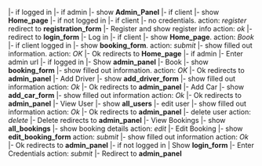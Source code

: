 |- if logged in
    |- if admin
        |- show **Admin_Panel**
    |- if client
        |- show **Home_page**
|- if not logged in
        |- if client
            |- no credentials. action: *register*
                        redirect to **registration_form**
                            |- Register and show register info action: *ok*
                                |- redirect to **login_form**
            |- Log in
                |- if client
                    |- show **Home_page**. action: *Book*
                        |- if client logged in
                            |- show **booking_form**. action: *submit*
                                |- show filled out information. action: *OK*
                                    |- Ok redirects to **Home_page**
        |- if admin
            |- Enter admin url
                |- if logged in
                    |- Show **admin_panel**
                        |- Book
                            |- show **booking_form**
                                |- show filled out information. action: *OK*
                                    |- Ok redirects to **admin_panel**
                        |- Add Driver
                            |- show **add_driver_form**
                                |- show filled out information action: *Ok*
                                    |- Ok redirects to **admin_panel**
                        |- Add Car
                            |- show **add_car_form**
                                |- show filled out information action: *Ok*
                                    |- Ok redirects to **admin_panel**
                        |- View User
                            |- show **all_users**
                                |- edit user
                                    |- show filled out information action: *Ok*
                                        |- Ok redirects to **admin_panel**
                                |- delete user action: *delete*
                                    |- Delete redirects to **admin_panel**
                        |- View Bookings
                            |- show **all_bookings**
                                |- show booking details action: *edit*
                                    |- Edit Booking
                                        |- show **edit_booking_form** action: *submit*
                                            |- show filled out information action: *Ok*
                                                |- Ok redirects to **admin_panel**
                |- if not logged in
                    | Show **login_form**
                        |- Enter Credentials action: *submit*
                            |- Redirect to **admin_panel**